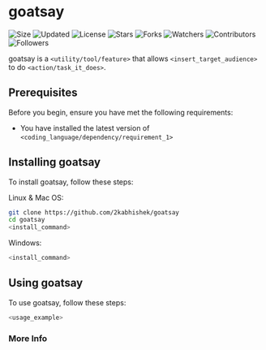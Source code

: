 # goatsay

![Size](https://img.shields.io/github/repo-size/2kabhishek/goatsay?style=plastic&color=green&label=Size)
![Updated](https://img.shields.io/github/last-commit/2kabhishek/goatsay?style=plastic&color=red&label=Updated)
![License](https://img.shields.io/github/license/2kabhishek/goatsay?style=plastic&color=lightgrey&label=License)
![Stars](https://img.shields.io/github/stars/2kabhishek/goatsay?style=plastic&color=ffd500&label=Stars)
![Forks](https://img.shields.io/github/forks/2kabhishek/goatsay?style=plastic&color=brightgreen&label=Forks)
![Watchers](https://img.shields.io/github/watchers/2kabhishek/goatsay?style=plastic&color=orange&label=Watchers)
![Contributors](https://img.shields.io/github/contributors/2kabhishek/goatsay?style=plastic&color=ff69b4&label=Contributors)
![Followers](https://img.shields.io/github/followers/2kabhishek?style=plastic&color=blue&label=Followers)

goatsay is a `<utility/tool/feature>` that allows `<insert_target_audience>` to do `<action/task_it_does>`.

## Prerequisites

Before you begin, ensure you have met the following requirements:

* You have installed the latest version of `<coding_language/dependency/requirement_1>`

## Installing goatsay

To install goatsay, follow these steps:

Linux & Mac OS:

```bash
git clone https://github.com/2kabhishek/goatsay
cd goatsay
<install_command>
```

Windows:

```bash
<install_command>
```

## Using goatsay

To use goatsay, follow these steps:

```bash
<usage_example>
```
### More Info

